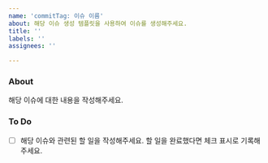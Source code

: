```yaml
---
name: 'commitTag: 이슈 이름'
about: 해당 이슈 생성 템플릿을 사용하여 이슈를 생성해주세요.
title: ''
labels: ''
assignees: ''

---
```


### About

해당 이슈에 대한 내용을 작성해주세요.

### To Do

- [ ] 해당 이슈와 관련된 할 일을 작성해주세요. 할 일을 완료했다면 체크 표시로 기록해주세요.
